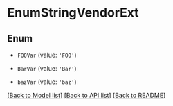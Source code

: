 # EnumStringVendorExt


## Enum

* `FOOVar` (value: `'FOO'`)

* `BarVar` (value: `'Bar'`)

* `bazVar` (value: `'baz'`)

[[Back to Model list]](../README.md#documentation-for-models) [[Back to API list]](../README.md#documentation-for-api-endpoints) [[Back to README]](../README.md)



